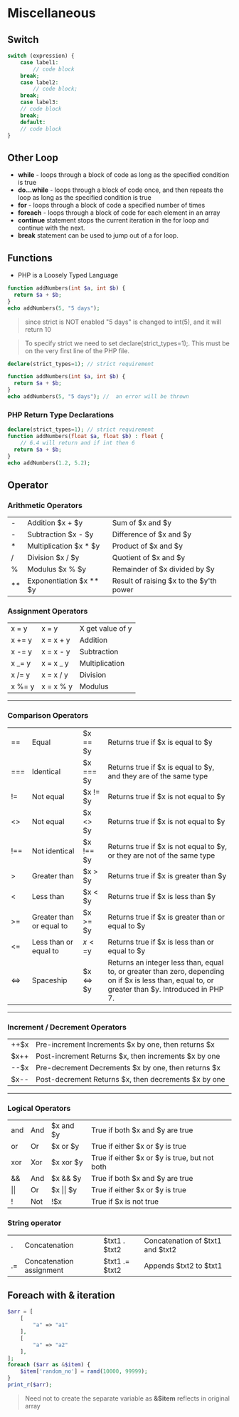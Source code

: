 # Miscellaneous

## Switch

```php
switch (expression) {
    case label1:
        // code block
    break;
    case label2:
        // code block;
    break;
    case label3:
    // code block
    break;
    default:
    // code block
}
```

## Other Loop

- **while** - loops through a block of code as long as the specified condition is true
- **do...while** - loops through a block of code once, and then repeats the loop as long as the specified condition is true
- **for** - loops through a block of code a specified number of times
- **foreach** - loops through a block of code for each element in an array
- **continue** statement stops the current iteration in the for loop and continue with the next.
- **break** statement can be used to jump out of a for loop.

## Functions

- PHP is a Loosely Typed Language

```php
function addNumbers(int $a, int $b) {
  return $a + $b;
}
echo addNumbers(5, "5 days");
```

> since strict is NOT enabled "5 days" is changed to int(5), and it will return 10

> To specify strict we need to set declare(strict_types=1);. This must be on the very first line of the PHP file.

```php
declare(strict_types=1); // strict requirement

function addNumbers(int $a, int $b) {
  return $a + $b;
}
echo addNumbers(5, "5 days"); //  an error will be thrown
```

### PHP Return Type Declarations

```php
declare(strict_types=1); // strict requirement
function addNumbers(float $a, float $b) : float {
    // 6.4 will return and if int then 6
  return $a + $b;
}
echo addNumbers(1.2, 5.2);
```

## Operator

### Arithmetic Operators

|      |                           |                                         |
| ---- | ------------------------- | --------------------------------------- |
| -    | Addition $x + $y          | Sum of $x and $y                        |
| -    | Subtraction $x - $y       | Difference of $x and $y                 |
| \*   | Multiplication $x \* $y   | Product of $x and $y                    |
| /    | Division $x / $y          | Quotient of $x and $y                   |
| %    | Modulus $x % $y           | Remainder of $x divided by $y           |
| \*\* | Exponentiation $x \*\* $y | Result of raising $x to the $y'th power |

### Assignment Operators

|         |            |                  |
| ------- | ---------- | ---------------- |
| x = y   | x = y      | X get value of y |
| x += y  | x = x + y  | Addition         |
| x -= y  | x = x - y  | Subtraction      |
| x \_= y | x = x \_ y | Multiplication   |
| x /= y  | x = x / y  | Division         |
| x %= y  | x = x % y  | Modulus          |

---

### Comparison Operators

|     |                          |           |                                                                                                                                                   |
| --- | ------------------------ | --------- | ------------------------------------------------------------------------------------------------------------------------------------------------- |
| ==  | Equal                    | $x == $y  | Returns true if $x is equal to $y                                                                                                                 |
| === | Identical                | $x === $y | Returns true if $x is equal to $y, and they are of the same type                                                                                  |
| !=  | Not equal                | $x != $y  | Returns true if $x is not equal to $y                                                                                                             |
| <>  | Not equal                | $x <> $y  | Returns true if $x is not equal to $y                                                                                                             |
| !== | Not identical            | $x !== $y | Returns true if $x is not equal to $y, or they are not of the same type                                                                           |
| >   | Greater than             | $x > $y   | Returns true if $x is greater than $y                                                                                                             |
| <   | Less than                | $x < $y   | Returns true if $x is less than $y                                                                                                                |
| >=  | Greater than or equal to | $x >= $y  | Returns true if $x is greater than or equal to $y                                                                                                 |
| <=  | Less than or equal to    | $x <=$y   | Returns true if $x is less than or equal to $y                                                                                                    |
| <=> | Spaceship                | $x <=> $y | Returns an integer less than, equal to, or greater than zero, depending on if $x is less than, equal to, or greater than $y. Introduced in PHP 7. |

---

### Increment / Decrement Operators

|      |                                                      |
| ---- | ---------------------------------------------------- |
| ++$x | Pre-increment Increments $x by one, then returns $x  |
| $x++ | Post-increment Returns $x, then increments $x by one |
| --$x | Pre-decrement Decrements $x by one, then returns $x  |
| $x-- | Post-decrement Returns $x, then decrements $x by one |

---

### Logical Operators

|      |     |            |                                               |
| ---- | --- | ---------- | --------------------------------------------- |
| and  | And | $x and $y  | True if both $x and $y are true               |
| or   | Or  | $x or $y   | True if either $x or $y is true               |
| xor  | Xor | $x xor $y  | True if either $x or $y is true, but not both |
| &&   | And | $x && $y   | True if both $x and $y are true               |
| \|\| | Or  | $x \|\| $y | True if either $x or $y is true               |
| !    | Not | !$x        | True if $x is not true                        |

### String operator

|     |                          |                |                                  |
| --- | ------------------------ | -------------- | -------------------------------- |
| .   | Concatenation            | $txt1 . $txt2  | Concatenation of $txt1 and $txt2 |
| .=  | Concatenation assignment | $txt1 .= $txt2 | Appends $txt2 to $txt1           |

## Foreach with & iteration

```php
$arr = [
    [
        "a" => "a1"
    ],
    [
        "a" => "a2"
    ],
];
foreach ($arr as &$item) {
    $item['random_no'] = rand(10000, 99999);
}
print_r($arr);
```

> Need not to create the separate variable as **&$item** reflects in original array
